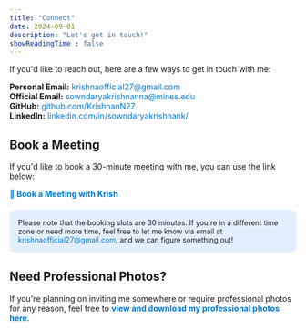 ```yaml
---
title: "Connect"
date: 2024-09-01
description: "Let's get in touch!"
showReadingTime : false
---
```


<p>If you'd like to reach out, here are a few ways to get in touch with me:</p>

<ul style="list-style-type: none; padding-left: 0;">
    <li><strong><i class="fas fa-envelope"></i> Personal Email:</strong> 
        <a href="mailto:krishnaofficial27@gmail.com" style="color: #007acc; text-decoration: none;">krishnaofficial27@gmail.com</a>
    </li>
    <li><strong><i class="fas fa-envelope"></i> Official Email:</strong> 
        <a href="mailto:sowndaryakrishnanna@mines.edu" style="color: #007acc; text-decoration: none;">sowndaryakrishnanna@mines.edu</a>
    </li>
    <li><strong><i class="fab fa-github"></i> GitHub:</strong> 
        <a href="https://github.com/KrishnanN27" target="_blank" style="color: #007acc; text-decoration: none;">github.com/KrishnanN27</a>
    </li>
    <li><strong><i class="fab fa-linkedin"></i> LinkedIn:</strong> 
        <a href="https://www.linkedin.com/in/sowndaryakrishnank/" target="_blank" style="color: #007acc; text-decoration: none;">linkedin.com/in/sowndaryakrishnank/</a>
    </li>
</ul>

<h2>Book a Meeting</h2>

<p>If you'd like to book a 30-minute meeting with me, you can use the link below:</p>

<a href="https://outlook.office365.com/owa/calendar/MeetwithKrish@mines0.onmicrosoft.com/bookings/" target="_blank" style="color: #007acc; text-decoration: none; font-weight: bold;">
    📅 Book a Meeting with Krish
</a>

<div style="background-color: rgba(0, 122, 255, 0.1); padding: 15px; border-radius: 10px; margin-top: 20px;">
    <p style="margin: 0; font-size: 0.9em;">
        Please note that the booking slots are 30 minutes. If you're in a different time zone or need more time, feel free to let me know via email at <a href="mailto:krishnaofficial27@gmail.com" style="color: #007acc; text-decoration: none;">krishnaofficial27@gmail.com</a>, and we can figure something out!
    </p>
</div>

<h2>Need Professional Photos?</h2>

<p>If you're planning on inviting me somewhere or require professional photos for any reason, feel free to <a href="/professional/" style="color: #007acc; text-decoration: none; font-weight: bold;">view and download my professional photos here</a>.</p>
